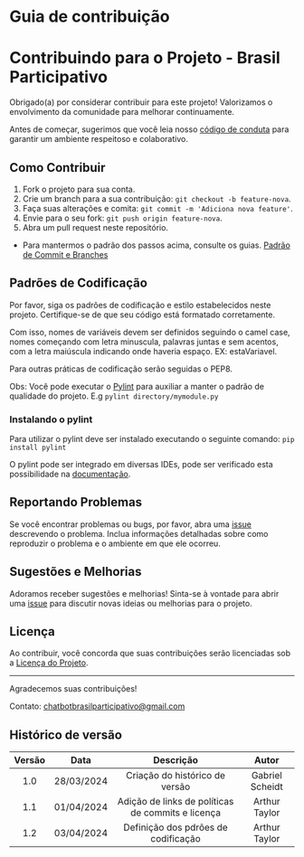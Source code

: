 # Guia de contribuição

# Contribuindo para o Projeto - Brasil Participativo

Obrigado(a) por considerar contribuir para este projeto! Valorizamos o envolvimento da comunidade para melhorar continuamente.

Antes de começar, sugerimos que você leia nosso [código de conduta](CODE_OF_CONDUCT.md) para garantir um ambiente respeitoso e colaborativo.

## Como Contribuir

1. Fork o projeto para sua conta.
2. Crie um branch para a sua contribuição: `git checkout -b feature-nova`.
3. Faça suas alterações e comita: `git commit -m 'Adiciona nova feature'`.
4. Envie para o seu fork: `git push origin feature-nova`.
5. Abra um pull request neste repositório.

- Para mantermos o padrão dos passos acima, consulte os guias. [Padrão de Commit e Branches](https://github.com/ResidenciaTICBrisa/T2G2-Chatbot-Participacao-Social/blob/main/docs/pol%C3%ADticaDeComits.md)

## Padrões de Codificação

Por favor, siga os padrões de codificação e estilo estabelecidos neste projeto. Certifique-se de que seu código está formatado corretamente.

Com isso, nomes de variáveis devem ser definidos seguindo o camel case, nomes começando com letra minuscula, palavras juntas e sem acentos, com a letra maiúscula indicando onde haveria espaço. EX: estaVariavel.

Para outras práticas de codificação serão seguidas o PEP8.

Obs: Você pode executar o [Pylint](https://pylint.readthedocs.io/en/stable/) para auxiliar a manter o padrão de qualidade do projeto.
E.g `pylint directory/mymodule.py`

### Instalando o pylint
Para utilizar o pylint deve ser instalado executando o seguinte comando:
`pip install pylint`

O pylint pode ser integrado em diversas IDEs, pode ser verificado esta possibilidade na [documentação](https://pylint.readthedocs.io/en/stable/user_guide/installation/ide_integration/index.html).

## Reportando Problemas

Se você encontrar problemas ou bugs, por favor, abra uma [issue](https://github.com/ResidenciaTICBrisa/T2G2-Chatbot-Participacao-Social/issues/new/choose) descrevendo o problema. Inclua informações detalhadas sobre como reproduzir o problema e o ambiente em que ele ocorreu.

## Sugestões e Melhorias

Adoramos receber sugestões e melhorias! Sinta-se à vontade para abrir uma [issue](https://github.com/ResidenciaTICBrisa/T2G2-Chatbot-Participacao-Social/issues/new/choose) para discutir novas ideias ou melhorias para o projeto.

## Licença

Ao contribuir, você concorda que suas contribuições serão licenciadas sob a [Licença do Projeto](https://github.com/ResidenciaTICBrisa/T2G2-Chatbot-Participacao-Social?tab=AGPL-3.0-1-ov-file#readme).

---

Agradecemos suas contribuições!



Contato: chatbotbrasilparticipativo@gmail.com


## Histórico de versão

| Versão |    Data    |                                 Descrição                                |      Autor       |
| :----: | :--------: | :----------------------------------------------------------------------: | :--------------: |
|  1.0   | 28/03/2024 |                   Criação do histórico de versão                         |  Gabriel Scheidt |
|  1.1   | 01/04/2024 |           Adição de links de políticas de commits e licença              |  Arthur Taylor   |
|  1.2   | 03/04/2024 |                 Definição dos pdrões de codificação                      |  Arthur Taylor   |
